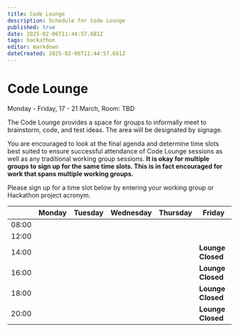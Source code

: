 ```yaml
---
title: Code Lounge
description: Schedule for Code Lounge
published: true
date: 2025-02-06T11:44:57.681Z
tags: hackathon
editor: markdown
dateCreated: 2025-02-06T11:44:57.681Z
---
```


# Code Lounge
Monday - Friday, 17 - 21 March, Room: TBD

The Code Lounge provides a space for groups to informally meet to brainstorm, code, and test ideas. The area will be designated by signage. 

You are encouraged to look at the final agenda and determine time slots best suited to ensure successful attendance of Code Lounge sessions as well as any traditional working group sessions. **It is okay for multiple groups to sign up for the same time slots. This is in fact encouraged for work that spans multiple working groups.**

Please sign up for a time slot below by entering your working group or Hackathon project acronym.

|       | Monday | Tuesday | Wednesday | Thursday | Friday |  
|-------|------|------|------|------|------|
| 08:00 |      |      |      |      |      |
| 12:00 |      |      |      |      |      |    
| 14:00 |      |      |      |      | **Lounge Closed** |
| 16:00 |      |      |      |      | **Lounge Closed** |       
| 18:00 |      |      |      |      | **Lounge Closed** |  
| 20:00 |      |      |      |      | **Lounge Closed** |